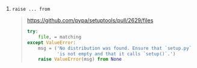 1. `raise ... from`

   > https://github.com/pypa/setuptools/pull/2629/files
   >
   > ```python
   > try:
   >     file, = matching
   > except ValueError:
   >     msg = ('No distribution was found. Ensure that `setup.py` '
   >            'is not empty and that it calls `setup()`.')
   >     raise ValueError(msg) from None
   > ```